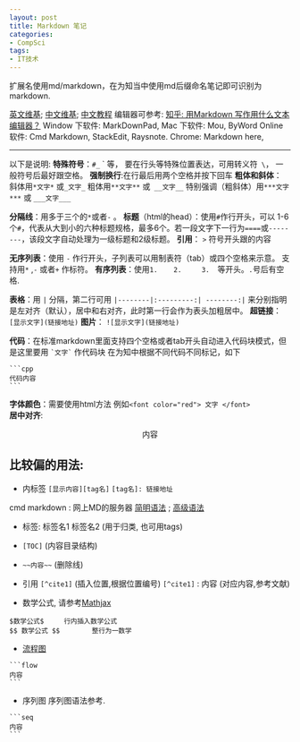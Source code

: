 ```yaml
---
layout: post
title: Markdown 笔记
categories:
- CompSci
tags:
- IT技术
---
```


﻿扩展名使用md/markdown，在为知当中使用md后缀命名笔记即可识别为markdown.

[英文维基](http://en.wikipedia.org/wiki/Markdown); [中文维基](http://zh.wikipedia.org/wiki/Markdown); [中文教程](http://wowubuntu.com/markdown/)
编辑器可参考: [知乎: 用Markdown 写作用什么文本编辑器？](http://www.zhihu.com/question/19637157)
Window 下软件: MarkDownPad, 
Mac 下软件: Mou, ByWord
Online 软件: Cmd Markdown, StackEdit, Raysnote. 
Chrome: Markdown here, 

--- 


以下是说明:
**特殊符号**：`#_` \` 等， 要在行头等特殊位置表达，可用转义符` \`， 一般符号后最好跟空格。
**强制换行**:在行最后用两个空格并按下回车
**粗体和斜体**： 斜体用`*文字*` 或`_文字_`      粗体用`**文字**`   或` __文字__`   特别强调（粗斜体）用`***文字***` 或   `___文字___`

**分隔线**：用多于三个的`*`或者`-` 。
**标题**（html的head）：使用`#`作行开头，可以 1-6 个`#`，代表从大到小的六种标题规格，最多6个。若一段文字下一行为`====`或`--------`，该段文字自动处理为一级标题和2级标题。
**引用**： `>` 符号开头跟的内容

**无序列表**：使用 `-` 作行开头，子列表可以用制表符（tab）或四个空格来示意。 支持用`*` ,`-` 或者`+` 作标符。
**有序列表**：使用`1.    2.     3.  `等开头。`.`号后有空格.

**表格**：用 `|` 分隔，第二行可用 `|--------|:---------:| --------:|` 来分别指明是左对齐（默认），居中和右对齐，此时第一行会作为表头加粗居中。
**超链接**： `[显示文字](链接地址)`
**图片**： `![显示文字](链接地址)`

**代码**：在标准markdown里面支持四个空格或者tab开头自动进入代码块模式，但是这里要用  `` `文字` `` 作代码块
在为知中根据不同代码不同标记，如下

~~~~~
```cpp  
代码内容
```
~~~~~  

**字体颜色**：需要使用html方法 例如`<font color="red"> 文字 </font>`  
**居中对齐**: <center>内容</center>

## 比较偏的用法:
-  内标签
`[显示内容][tag名]`
`[tag名]: 链接地址`


cmd markdown : 网上MD的服务器
[简明语法](https://www.zybuluo.com/mdeditor?url=https://www.zybuluo.com/static/editor/md-help.markdown) ;
[高级语法](https://www.zybuluo.com/mdeditor?url=https://www.zybuluo.com/static/editor/md-help.markdown#cmd-markdown-高阶语法手册)

-  标签: 标签名1 标签名2    (用于归类, 也可用tags)
-  `[TOC]`        (内容目录结构)
-  `~~内容~~`       (删除线)
-  引用
`[^cite1]`    (插入位置,根据位置编号)
`[^cite1]`  : 内容    (对应内容,参考文献)
	
- 数学公式, 请参考[Mathjax](http://meta.math.stackexchange.com/questions/5020/mathjax-basic-tutorial-and-quick-reference)
~~~
$数学公式$     行内插入数学公式
$$ 数学公式 $$        整行为一数学
~~~

- [流程图](http://adrai.github.io/flowchart.js/)
~~~
```flow  
内容  
```  
~~~

- 序列图 序列图语法参考. 
~~~~~
```seq  
内容  
```  
~~~~~


